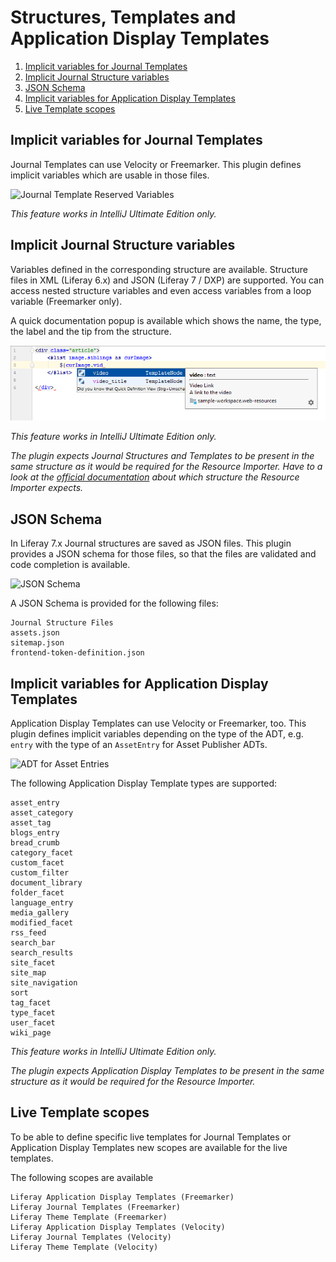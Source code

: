 Structures, Templates and Application Display Templates
=======================================================

1. [Implicit variables for Journal Templates](#implicit-variables-for-journal-templates)
2. [Implicit Journal Structure variables](#implicit-journal-structure-variables)
3. [JSON Schema](#json-schema)
4. [Implicit variables for Application Display Templates](#implicit-variables-for-application-display-templates)
5. [Live Template scopes](#live-template-scopes)

Implicit variables for Journal Templates
----------------------------------------

Journal Templates can use Velocity or Freemarker. This plugin defines implicit variables which are usable in those files.

![Journal Template Reserved Variables](journal_template_reserved.png "Journal Template Reserved Variables")

*This feature works in IntelliJ Ultimate Edition only.*

Implicit Journal Structure variables
------------------------------------

Variables defined in the corresponding structure are available. Structure files in XML (Liferay 6.x) and JSON (Liferay 7 / DXP) are supported.
You can access nested structure variables and even access variables from a loop variable (Freemarker only).

A quick documentation popup is available which shows the name, the type, the label and the tip from the structure.

![Journal Template Structure Fields](journal_template_structure_fields.png "Journal Template Structure Fields")

*This feature works in IntelliJ Ultimate Edition only.*

*The plugin expects Journal Structures and Templates to be present in the same structure as it would be required for the Resource Importer.
Have to a look at the [official documentation](https://dev.liferay.com/develop/tutorials/-/knowledge_base/7-0/importing-resources-with-a-theme) about which structure the Resource Importer expects.* 

JSON Schema
-----------

In Liferay 7.x Journal structures are saved as JSON files. This plugin provides a JSON schema for those files, so that
the files are validated and code completion is available.

![JSON Schema](json_schema.png "JSON Schema")

A JSON Schema is provided for the following files:

    Journal Structure Files
    assets.json
    sitemap.json
    frontend-token-definition.json

Implicit variables for Application Display Templates
----------------------------------------------------

Application Display Templates can use Velocity or Freemarker, too. This plugin defines implicit variables
depending on the type of the ADT, e.g. ```entry``` with the type of an ```AssetEntry``` for Asset Publisher ADTs.

![ADT for Asset Entries](adt_asset_entry.png "ADT for Asset Entries")

The following Application Display Template types are supported:

    asset_entry
    asset_category
    asset_tag
    blogs_entry
    bread_crumb
    category_facet
    custom_facet
    custom_filter
    document_library
    folder_facet
    language_entry
    media_gallery
    modified_facet
    rss_feed
    search_bar
    search_results
    site_facet
    site_map
    site_navigation
    sort
    tag_facet
    type_facet
    user_facet
    wiki_page
 
*This feature works in IntelliJ Ultimate Edition only.*

*The plugin expects Application Display Templates to be present in the same structure as it would be required for the Resource Importer.*

Live Template scopes
--------------------

To be able to define specific live templates for Journal Templates or Application Display Templates
new scopes are available for the live templates.

The following scopes are available

    Liferay Application Display Templates (Freemarker)
    Liferay Journal Templates (Freemarker)
    Liferay Theme Template (Freemarker)
    Liferay Application Display Templates (Velocity)
    Liferay Journal Templates (Velocity)
    Liferay Theme Template (Velocity)



